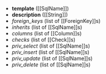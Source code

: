 - **template**    ([[SqlName]])
- **description** ([[String]])
- *foreign_keys* (list of [[ForeignKey]]s)
- *inherits*    (list of [[SqlName]]s)
- *columns*     (list of [[Column]]s)
- *checks*     (list of [[Check]]s)
- *priv_select*  (list of [[SqlName]]s)
- *priv_insert*  (list of [[SqlName]]s)
- *priv_update*  (list of [[SqlName]]s)
- *priv_delete*  (list of [[SqlName]]s)
